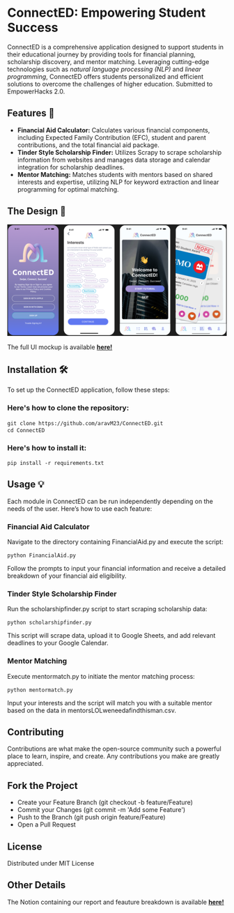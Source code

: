# ConnectED: Empowering Student Success

ConnectED is a comprehensive application designed to support students in their educational journey by providing tools for financial planning, scholarship discovery, and mentor matching. Leveraging cutting-edge technologies such as *natural language processing (NLP)* and *linear programming*, ConnectED offers students personalized and efficient solutions to overcome the challenges of higher education. Submitted to EmpowerHacks 2.0.

## Features 🚀
- **Financial Aid Calculator:** Calculates various financial components, including Expected Family Contribution (EFC), student and parent contributions, and the total financial aid package.
- **Tinder Style Scholarship Finder:** Utilizes Scrapy to scrape scholarship information from websites and manages data storage and calendar integration for scholarship deadlines.
- **Mentor Matching:** Matches students with mentors based on shared interests and expertise, utilizing NLP for keyword extraction and linear programming for optimal matching.

## The Design 🎨 
![Mockup](Mockup.png)

The full UI mockup is available **[here!](https://www.figma.com/proto/ghLS2guhHTHzSs6cTC5kCi/Untitled?node-id=1-511&t=hOaYrkqAJSAJqKbR-1)**

## Installation 🛠️
To set up the ConnectED application, follow these steps:
### Here's how to clone the repository:
```
git clone https://github.com/aravM23/ConnectED.git
cd ConnectED
```
### Here's how to install it:
```
pip install -r requirements.txt
```
## Usage 💡
Each module in ConnectED can be run independently depending on the needs of the user. Here’s how to use each feature:

### Financial Aid Calculator
Navigate to the directory containing FinancialAid.py and execute the script:
```
python FinancialAid.py
```
Follow the prompts to input your financial information and receive a detailed breakdown of your financial aid eligibility.

### Tinder Style Scholarship Finder
Run the scholarshipfinder.py script to start scraping scholarship data:
```
python scholarshipfinder.py
```
This script will scrape data, upload it to Google Sheets, and add relevant deadlines to your Google Calendar.

### Mentor Matching
Execute mentormatch.py to initiate the mentor matching process:
```
python mentormatch.py
```
Input your interests and the script will match you with a suitable mentor based on the data in mentorsLOLweneedafindthisman.csv.

## Contributing
Contributions are what make the open-source community such a powerful place to learn, inspire, and create. Any contributions you make are greatly appreciated.

## Fork the Project
- Create your Feature Branch (git checkout -b feature/Feature)
- Commit your Changes (git commit -m 'Add some Feature')
- Push to the Branch (git push origin feature/Feature)
- Open a Pull Request

## License
Distributed under MIT License

## Other Details
The Notion containing our report and feauture breakdown is available **[here!](https://chain-impala-ab1.notion.site/ConnectED-Information-Report-e38477cdc0d64dea989d060dc2fb4c3b?pvs=4)**

